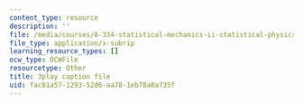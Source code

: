 ```yaml
---
content_type: resource
description: ''
file: /media/courses/8-334-statistical-mechanics-ii-statistical-physics-of-fields-spring-2014/fac81a57129352d6aa781eb78a8a735f_1_dMnMLbIok.vtt
file_type: application/x-subrip
learning_resource_types: []
ocw_type: OCWFile
resourcetype: Other
title: 3play caption file
uid: fac81a57-1293-52d6-aa78-1eb78a8a735f
---
```

